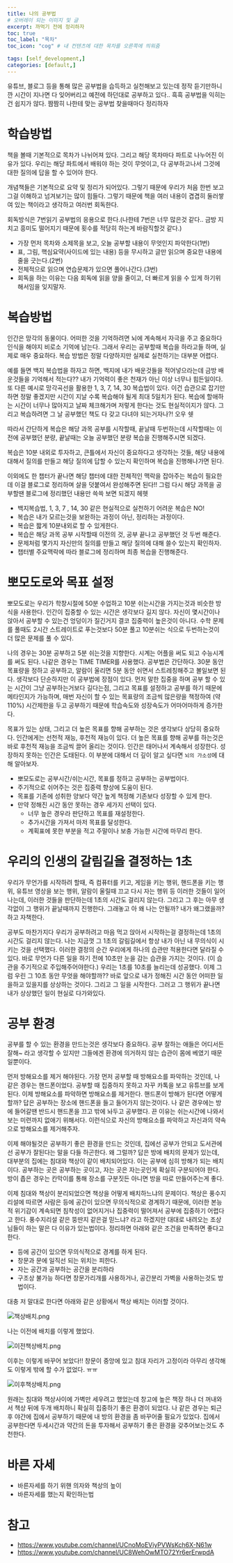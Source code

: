 ```yaml
---
title: 나의 공부법
# 오버레이 되는 이미지 및 글
excerpt: 까먹기 전에 정리하자
toc: true
toc_label: "목차"
toc_icon: "cog" # 내 컨텐츠에 대한 목차를 오른쪽에 띄워줌

tags: [self_development,]
categories: [default,]
---
```


유튜브, 블로그 등을 통해 많은 공부법을 습득하고 실천해보고 있는데 정작 듣기만하니깐 시간이 지나면 다 잊어버리고 예전에 하던대로 공부하고 있다.. 흑흑 공부법을 익히는건 쉽지가 않다. 짬짬히 나한테 맞는 공부법 찾을때마다 정리하자



# 학습방법
책을 볼때 기본적으로 목차가 나뉘어져 있다. 그리고 해당 목차마다 파트로 나누어진 이유가 있다. 우리는 해당 파트에서 배워야 하는 것이 무엇이고, 다 공부하고나서 그것에 대한 질의에 답을 할 수 있어야 한다.

개념책들은 기본적으로 요약 및 정리가 되어있다. 그렇기 때문에 우리가 처음 한번 보고 그걸 이해하고 넘겨보기는 많이 힘들다. 그렇기 때문에 책을 여러 내용이 겹겹히 둘러쌓여 있는 책이라고 생각하고 여러번 회독한다.

회독방식은 7번읽기 공부법의 응용으로 한다.(나한테 7번은 너무 많은것 같다.. 금방 지치고 흥미도 떨어지기 때문에 횟수를 적당히 하는게 바람직할것 같다.)

* 가장 먼저 목차와 소제목을 보고, 오늘 공부할 내용이 무엇인지 파악한다(1번)
* 표, 그림, 핵심요약(사이드에 있는 내용) 등을 무시하고 글만 읽으며 중요한 내용에 줄을 긋는다.(2번)
* 전체적으로 읽으며 연습문제가 있으면 풀어나간다.(3번)
* 회독을 하는 이유는 다음 회독에 읽을 양을 줄이고, 더 빠르게 읽을 수 있게 하기위해서임을 잊지말자.

# 복습방법
인간은 망각의 동물이다. 어떠한 것을 기억하려면 뇌에 계속해서 자극을 주고 중요하다 인식을 해야지 비로소 기억에 남는다. 그래서 우리는 공부할때 복습을 하라고들 하며, 실제로 매우 중요하다. 복습 방법은 정말 다양하지만 실제로 실천하기는 대부분 어렵다.

예를 들면 백지 복습법을 하자고 하면, 백지에 내가 배운것들을 적어넣으라는데 금방 배운것들을 기억해서 적는다?? 내가 기억력이 좋은 천재가 아닌 이상 너무나 힘든일이다. 또 다른 예시로 망각곡선을 활용한 1, 3, 7, 14, 30 복습법이 있다. 이건 습관으로 잡기만 하면 정말 좋겠지만 시간이 지날 수록 복습해야 될게 최대 5일치가 된다. 복습에 할애하는 시간이 너무나 많아지고 날짜 체크해가며 저렇게 한다는 것도 현실적이지가 않다. 그리고 복습하려면 그 날 공부했던 책도 다 갖고 다녀야 되는거자나?! 오우 쉣 

따라서 간단하게 복습은 해당 과목 공부를 시작할때, 끝날때 두번하는데 시작할때는 이전에 공부했던 분량, 끝날때는 오늘 공부했던 분량 복습을 진행해주시면 되겠다.

복습은 10분 내외로 투자하고, 큰틀에서 자신이 중요하다고 생각하는 것들, 해당 내용에 대해서 질의를 만들고 해당 질의에 답할 수 있는지 확인하며 복습을 진행해나가면 된다.

이외에도 한 챕터가 끝나면 해당 챕터에 대한 전체적인 맥락을 잡아주는 복습이 필요한데 이걸 블로그로 정리하며 살을 덧붙여서 완성해주면 된다!! 그럼 다시 해당 과목을 공부할땐 블로그에 정리했던 내용만 쓱쓱 보면 되겠지 헤헷

* 백지복습법, 1, 3, 7 , 14, 30 같은 현실적으로 실천하기 어려운 복습은 NO!
* 복습은 내가 모르는것을 보완하는 과정이 아닌, 정리하는 과정이다.
* 복습은 짧게 10분내외로 할 수 있게한다.
* 복습은 해당 과목 공부 시작할때 이전의 것, 공부 끝나고 공부했던 것 두번 해준다.
* 문제처럼 몇가지 자신만의 질의를 만들고 해당 질의에 대해 쓸수 있는지 확인하자.
* 챕터별 주요맥락에 따라 블로그에 정리하며 최종 복습을 진행해준다.



# 뽀모도로와 목표 설정
뽀모도로는 우리가 학창시절에 50분 수업하고 10분 쉬는시간을 가지는것과 비슷한 방식을 사용한다. 인간이 집중할 수 있는 시간은 생각보다 길지 않다. 자신이 몇시간이나 앉아서 공부할 수 있는건 엉덩이가 질긴거지 결코 집중력이 높은것이 아니다. 수학 문제를 풀때도 2시간 스트레이트로 푸는것보다 50분 풀고 10분쉬는 식으로 두번하는것이 더 많은 문제를 풀 수 있다.

나의 경우는 30분 공부하고 5분 쉬는것을 지향한다. 시계는 어플을 써도 되고 수능시계를 써도 된다. 나같은 경우는 TIME TIMER를 사용했다. 공부법은 간단하다. 30분 동안 목표량을 정하고 공부하고, 알람이 울리면 5분 동안 쉬면서 스트레칭해주고 볼일보면 된다. 생각보다 단순하지만 이 공부법에 장점이 있다. 먼저 말한 집중을 하며 공부 할 수 있는 시간이 그냥 공부하는거보다 길다는점, 그리고 목표를 설정하고 공부를 하기 때문에 메타인지가 가능하며, 매번 자신이 할 수 있는 목표량의 조금씩 많은량을 책정하여 (약 110%) 시간제한을 두고 공부하기 때문에 학습속도와 성장속도가 어마어마하게 증가한다.

목표가 있는 상태, 그리고 더 높은 목표를 향해 공부하는 것은 생각보다 상당히 중요하다. 인간에게는 선천적 재능, 후천적 재능이 있다. 더 높은 목표를 향해 공부를 하는것은 바로 후천적 재능을 조금씩 끌어 올리는 것이다. 인간은 태어나서 계속해서 성장한다. 성장하지 못하는 인간은 도태된다. 이 부분에 대해서 더 깊이 알고 싶다면 `뇌의 가소성`에 대해 알아보자.

* 뽀모도로는 공부시간/쉬는시간, 목표를 정하고 공부하는 공부법이다.
* 주기적으로 쉬어주는 것은 집중력 향상에 도움이 된다.
* 목표를 기존에 성취한 양보다 약간 높게 책정해 기존보다 성장할 수 있게 한다.
* 만약 정해진 시간 동안 못하는 경우 세가지 선택이 있다.
    * 너무 높은 경우라 판단하고 목표를 재설정한다.
    * 추가시간을 가져서 마저 목표를 달성한다.
    * 계획표에 못한 부분을 적고 주말이나 보충 가능한 시간에 마무리 한다.

# 우리의 인생의 갈림길을 결정하는 1초
우리가 무언가를 시작하려 할때, 즉 컴퓨터를 키고, 게임을 키는 행위, 핸드폰을 키는 행위, 유튜브 영상을 보는 행위, 알람이 울릴때 끄고 다시 자는 행위 등 이러한 것들이 일어나는데, 이러한 것들을 판단하는데 1초의 시간도 걸리지 않는다. 그리고 그 후는 아무 생각없이 그 행위가 끝날때까지 진행한다. 그래놓고 아 왜 나는 안될까? 내가 왜그랬을까? 하고 자책한다.

공부도 마찬가지다 우리가 공부하려고 마음 먹고 앉아서 시작하는걸 결정하는데 1초의 시간도 걸리지 않는다. 나는 지금껏 그 1초의 갈림길에서 항상 내가 아닌 내 무의식이 시키는 것을 선택했다. 이러한 결정의 순간 우리에게 하나의 습관만 적용한다면 달라질 수 있다. 바로 무언가 다른 일을 하기 전에 10초만 눈을 감는 습관을 가지는 것이다. (이 습관을 주기적으로 주입해주어야한다.) 우리는 1초를 10초를 늘리는데 성공했다. 이제 그럼 우린 그 10초 동안 무엇을 해야할까?? 바로 앞으로 내가 정해진 시간 동안 어떠한 일을하고 있을지를 상상하는 것이다. 그리고 그 일을 시작한다. 그러고 그 행위가 끝나면 내가 상상했던 일이 현실로 다가와있다.

# 공부 환경
공부를 할 수 있는 환경을 만드는것은 생각보다 중요하다. 공부 잘하는 애들은 어디서든 잘해~ 라고 생각할 수 있지만 그들에겐 환경에 의거하지 않는 습관이 몸에 베였기 때문일뿐이다.

먼저 방해요소를 제거 해야된다. 가장 먼저 공부할 때 방해요소를 파악하는 것인데, 나 같은 경우는 핸드폰이었다. 공부할 때 집중하지 못하고 자꾸 카톡을 보고 유튜브를 보게 된다. 이제 방해요소를 파악하면 방해요소를 제거한다. 핸드폰이 방해가 된다면 어떻게 할까? 답은 공부하는 장소에 핸드폰을 들고 들어가지 않는것이다. 나 같은 경우에는 방에 들어갈땐 반드시 핸드폰을 끄고 밖에 놔두고 공부했다. 끈 이유는 쉬는시간에 나와서 보는 미련까지 없애기 위해서다. 이런식으로 자신의 방해요소를 파악하고 자신과의 약속으로 방해요소를 제거해주자.

이제 해야될것은 공부하기 좋은 환경을 만드는 것인데, 집에선 공부가 안되고 도서관에선 공부가 잘된다는 말을 다들 하곤한다. 왜 그럴까? 답은 방에 배치의 문제가 있는데, 대부분의 집에는 침대와 책상이 같이 배치되어있다. 이는 공부에 심히 방해가 되는 배치이다. 공부하는 곳은 공부하는 곳이고, 자는 곳은 자는곳인게 확실히 구분되어야 한다. 방이 좁은 경우는 칸막이를 통해 장소를 구분짓든 아니면 방을 따로 만들어주는게 좋다.

이제 침대와 책상이 분리되었으면 책상을 어떻게 배치하느냐의 문제이다. 책상은 풍수지리설에 따르면 사람은 등에 공간이 있으면 무의식적으로 경계하기 때문에, 이러한 본능적 위기감이 계속되면 침착성이 없어지거나 집중력이 떨어져서 공부에 집중하기 어렵다고 한다. 풍수지리설 같은 뚱딴지 같은걸 믿느냐? 라고 하겠지만 대대로 내려오는 조상님들이 하는 말은 다 이유가 있는법이다. 정리하면 아래와 같은 조건을 만족하면 좋다고한다.

* 등에 공간이 있으면 무의식적으로 경계를 하게 된다.
* 창문과 문에 일직선 되는 위치는 피한다.
* 자는 공간과 공부하는 공간을 분리하라
* 구조상 불가능 하다면 창문가리개를 사용하거나, 공간분리 가벽을 사용하는것도 방법이다.

대충 저 말대로 한다면 아래와 같은 상황에서 책상 배치는 이러할 것이다.

![책상배치.png](../../assets/images/default/나의공부법/책상배치.png)

나는 이전에 배치를 이렇게 했었다.

![이전책상배치.png](../../assets/images/default/나의공부법/이전책상배치.png)

이후는 이렇게 바꾸어 보았다!! 창문이 중앙에 있고 침대 자리가 고정이라 아무리 생각해도 이렇게 밖에 할 수가 없었다. ㅠㅠ

![이후책상배치.png](../../assets/images/default/나의공부법/이후책상배치.png)

원래는 침대와 책상사이에 가벽만 세우려고 했었는데 창고에 높은 책장 하나 더 꺼내와서 책상 뒤에 두개 배치하니 확실히 집중하기 좋은 환경이 되었다. 나 같은 경우는 퇴근 후 야간에 집에서 공부하기 때문에 내 방의 환경을 좀 바꾸어줄 필요가 있었다. 집에서 공부한다면 두세시간과 약간의 돈을 투자해서 공부하기 좋은 환경을 갖추어보는것도 추천한다.

# 바른 자세
* 바른자세를 하기 위핸 의자와 책상의 높이
* 바른자세를 했는지 확인하는법

# 참고
* <https://www.youtube.com/channel/UCnoMoEViyPVWsKch6X-N61w>
* <https://www.youtube.com/channel/UC8WehOwMTO72Yr6erErwpdA>
